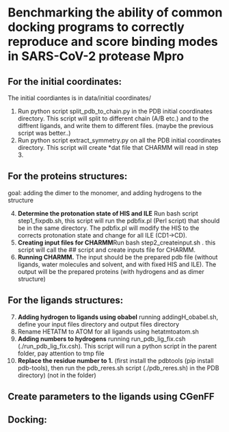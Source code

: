 # Benchmarking the ability of common docking programs to correctly reproduce and score binding modes in SARS-CoV-2 protease Mpro

## For the initial coordinates:  
The initial coordiantes is in data/initial coordinates/

1.	Run python script split_pdb_to_chain.py in the PDB initial coordinates directory. This script will split to different chain (A/B etc.) and to the diffrent ligands, and write them to different files. (maybe the previous script was better..) 
2.	Run python script extract_symmetry.py on all the PDB initial coordinates directory. This script will create *dat file that CHARMM will read in step 3.

## For the proteins structures:  
goal: adding the dimer to the monomer, and adding hydrogens to the structure

4.	 **Determine the protonation state of HIS and ILE** Run bash script step1_fixpdb.sh, this script will run the pdbfix.pl (Perl script) that should be in the same directory. The pdbfix.pl will modify the HIS to the corrects protonation state and change for all ILE (CD1->CD). 
5.	 **Creating input files for CHARMM**Run bash step2_createinput.sh . this script will call the ## script and create inputs file for CHARMM. 
6.	 **Running CHARMM.** The input should be the prepared pdb file (without ligands, water molecules and solvent, and with fixed HIS and ILE). The output will be the prepared proteins (with hydrogens and as dimer structure) 
	 
## For the ligands structures:  
7. **Adding hydrogen to ligands using obabel** running addingH_obabel.sh, define your input files directory and output files directory
8. Rename HETATM to ATOM for all ligands using hetatmtoatom.sh
9. **Adding numbers to hydrogens** running run_pdb_lig_fix.csh (./run_pdb_lig_fix.csh). This script will run a python script in the parent folder, pay attention to tmp file 
10. **Replace the residue number to 1.** (first install the pdbtools (pip install pdb-tools), then run the pdb_reres.sh script (./pdb_reres.sh) in the PDB directory) (not in the folder)

## Create parameters to the ligands using CGenFF


## Docking:

